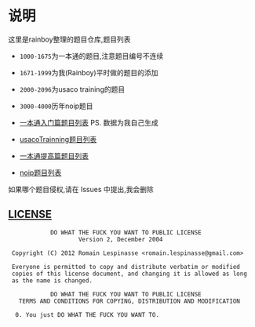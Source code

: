 # 说明

这里是rainboy整理的题目仓库,题目列表

 - `1000-1675`为一本通的题目,注意题目编号不连续
 - `1671-1999`为我(Rainboy)平时做的题目的添加
 - `2000-2096`为usaco training的题目
 - `3000-4000`历年noip题目

- [一本通入门篇题目列表](./list/一本通入门篇题目列表.md) PS. 数据为我自己生成
- [usacoTrainning题目列表](./list/usacoTrainning题目列表.md)
- [一本通提高篇题目列表](./list/一本通提高篇题目列表.md)
- [noip题目列表](./list/noip题目列表.md)

如果哪个题目侵权,请在 Issues 中提出,我会删除


## [LICENSE](https://github.com/anak10thn/WTFPL)

```
            DO WHAT THE FUCK YOU WANT TO PUBLIC LICENSE
                    Version 2, December 2004

 Copyright (C) 2012 Romain Lespinasse <romain.lespinasse@gmail.com>

 Everyone is permitted to copy and distribute verbatim or modified
 copies of this license document, and changing it is allowed as long
 as the name is changed.

            DO WHAT THE FUCK YOU WANT TO PUBLIC LICENSE
   TERMS AND CONDITIONS FOR COPYING, DISTRIBUTION AND MODIFICATION

  0. You just DO WHAT THE FUCK YOU WANT TO.
```
